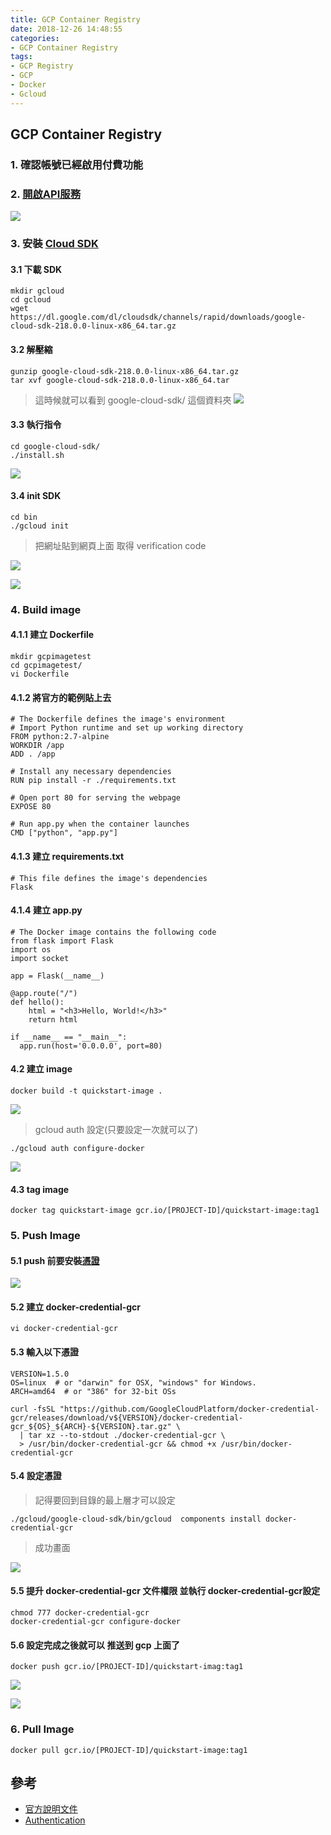 ```yaml
---
title: GCP Container Registry
date: 2018-12-26 14:48:55
categories:
- GCP Container Registry
tags:
- GCP Registry
- GCP
- Docker
- Gcloud
---
```


## GCP Container Registry

### 1. 確認帳號已經啟用付費功能
### 2. [開啟API服務](https://console.cloud.google.com/flows/enableapi?apiid=containerregistry.googleapis.com&redirect=https://cloud.google.com/container-registry/docs/quickstart&_ga=2.224013522.-850793838.1545806748)

![](https://i.imgur.com/jHv4PGH.png)


### 3. 安裝 [Cloud SDK](https://cloud.google.com/sdk/docs/)

#### 3.1 下載 SDK
```
mkdir gcloud
cd gcloud
wget https://dl.google.com/dl/cloudsdk/channels/rapid/downloads/google-cloud-sdk-218.0.0-linux-x86_64.tar.gz
```
#### 3.2 解壓縮
```
gunzip google-cloud-sdk-218.0.0-linux-x86_64.tar.gz
tar xvf google-cloud-sdk-218.0.0-linux-x86_64.tar
```
> 這時候就可以看到 google-cloud-sdk/ 這個資料夾
![](https://i.imgur.com/Mh6PsOr.png)

#### 3.3 執行指令

```
cd google-cloud-sdk/
./install.sh
```
![](https://i.imgur.com/2iG0Dp3.png)

#### 3.4 init SDK

```
cd bin
./gcloud init
```
> 把網址貼到網頁上面 取得 verification code
 
![](https://i.imgur.com/rQRHit0.png)

![](https://i.imgur.com/zz1RyRD.png)

### 4. Build image

#### 4.1.1 建立 Dockerfile
```
mkdir gcpimagetest
cd gcpimagetest/
vi Dockerfile
```
#### 4.1.2 將官方的範例貼上去
```
# The Dockerfile defines the image's environment
# Import Python runtime and set up working directory
FROM python:2.7-alpine
WORKDIR /app
ADD . /app

# Install any necessary dependencies
RUN pip install -r ./requirements.txt

# Open port 80 for serving the webpage
EXPOSE 80

# Run app.py when the container launches
CMD ["python", "app.py"]
```

#### 4.1.3 建立 requirements.txt

```
# This file defines the image's dependencies
Flask
```


#### 4.1.4 建立 app.py
```
# The Docker image contains the following code
from flask import Flask
import os
import socket

app = Flask(__name__)

@app.route("/")
def hello():
    html = "<h3>Hello, World!</h3>"
    return html

if __name__ == "__main__":
  app.run(host='0.0.0.0', port=80)
```

#### 4.2 建立 image

```
docker build -t quickstart-image .
```
![](https://i.imgur.com/QzIpb2r.png)


> gcloud auth 設定(只要設定一次就可以了)

```
./gcloud auth configure-docker
```
![](https://i.imgur.com/4vnE8VL.png)

#### 4.3 tag image

```
docker tag quickstart-image gcr.io/[PROJECT-ID]/quickstart-image:tag1
```
### 5. Push Image

#### 5.1 push 前要安裝[憑證](https://cloud.google.com/container-registry/docs/advanced-authentication)
![](https://i.imgur.com/U8eL3Hp.png)


#### 5.2 建立 docker-credential-gcr
```
vi docker-credential-gcr
```

####  5.3 輸入以下憑證
```
VERSION=1.5.0
OS=linux  # or "darwin" for OSX, "windows" for Windows.
ARCH=amd64  # or "386" for 32-bit OSs

curl -fsSL "https://github.com/GoogleCloudPlatform/docker-credential-gcr/releases/download/v${VERSION}/docker-credential-gcr_${OS}_${ARCH}-${VERSION}.tar.gz" \
  | tar xz --to-stdout ./docker-credential-gcr \
  > /usr/bin/docker-credential-gcr && chmod +x /usr/bin/docker-credential-gcr
```

####  5.4 設定憑證

> 記得要回到目錄的最上層才可以設定

```
./gcloud/google-cloud-sdk/bin/gcloud  components install docker-credential-gcr
```
> 成功畫面

![](https://i.imgur.com/TtZkdtE.png)

#### 5.5 提升 docker-credential-gcr 文件權限 並執行 docker-credential-gcr設定
```
chmod 777 docker-credential-gcr
docker-credential-gcr configure-docker
```
#### 5.6 設定完成之後就可以 推送到 gcp 上面了

```
docker push gcr.io/[PROJECT-ID]/quickstart-imag:tag1
```
![](https://i.imgur.com/NZnYOf0.png)

![](https://i.imgur.com/SpO0EuV.png)

### 6. Pull Image

```
docker pull gcr.io/[PROJECT-ID]/quickstart-image:tag1
```
## 參考
* [官方說明文件](https://cloud.google.com/container-registry/docs/)
* [Authentication](https://cloud.google.com/container-registry/docs/advanced-authentication)